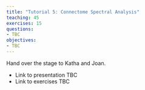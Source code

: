 ```yaml
---
title: "Tutorial 5: Connectome Spectral Analysis"
teaching: 45
exercises: 15
questions:
- TBC
objectives:
- TBC
---
```


Hand over the stage to Katha and Joan.

- Link to presentation TBC
- Link to exercises TBC
